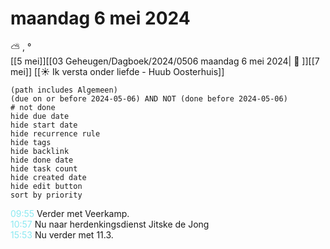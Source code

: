 # maandag 6 mei 2024

⛅ , °<br>[[5 mei]][[03 Geheugen/Dagboek/2024/0506 maandag 6 mei 2024| 📓 ]][[7 mei]]
[[☀️ Ik versta onder liefde - Huub Oosterhuis]]
```tasks
(path includes Algemeen)
(due on or before 2024-05-06) AND NOT (done before 2024-05-06)
# not done
hide due date
hide start date
hide recurrence rule
hide tags
hide backlink
hide done date
hide task count
hide created date
hide edit button
sort by priority 
```
<p style="padding-left: 2.7em; text-indent: -2.7em; margin: 0"><font color=#8be9f1>09:55</font>  Verder met Veerkamp. </p>   
<p style="padding-left: 2.7em; text-indent: -2.7em; margin: 0"><font color=#8be9f1>10:57</font>  Nu naar herdenkingsdienst Jitske de Jong </p>   
<p style="padding-left: 2.7em; text-indent: -2.7em; margin: 0"><font color=#8be9f1>15:53</font>  Nu verder met 11.3. </p>   